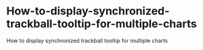 # How-to-display-synchronized-trackball-tooltip-for-multiple-charts
How to display synchronized trackball tooltip for multiple charts

